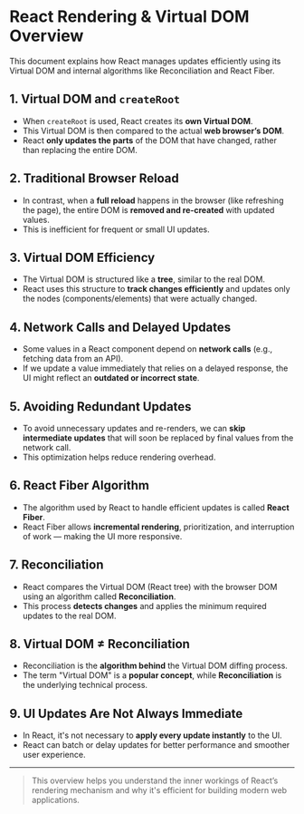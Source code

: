 # React Rendering & Virtual DOM Overview

This document explains how React manages updates efficiently using its Virtual DOM and internal algorithms like Reconciliation and React Fiber.

## 1. Virtual DOM and `createRoot`

- When `createRoot` is used, React creates its **own Virtual DOM**.
- This Virtual DOM is then compared to the actual **web browser’s DOM**.
- React **only updates the parts** of the DOM that have changed, rather than replacing the entire DOM.

## 2. Traditional Browser Reload

- In contrast, when a **full reload** happens in the browser (like refreshing the page), the entire DOM is **removed and re-created** with updated values.
- This is inefficient for frequent or small UI updates.

## 3. Virtual DOM Efficiency

- The Virtual DOM is structured like a **tree**, similar to the real DOM.
- React uses this structure to **track changes efficiently** and updates only the nodes (components/elements) that were actually changed.

## 4. Network Calls and Delayed Updates

- Some values in a React component depend on **network calls** (e.g., fetching data from an API).
- If we update a value immediately that relies on a delayed response, the UI might reflect an **outdated or incorrect state**.

## 5. Avoiding Redundant Updates

- To avoid unnecessary updates and re-renders, we can **skip intermediate updates** that will soon be replaced by final values from the network call.
- This optimization helps reduce rendering overhead.

## 6. React Fiber Algorithm

- The algorithm used by React to handle efficient updates is called **React Fiber**.
- React Fiber allows **incremental rendering**, prioritization, and interruption of work — making the UI more responsive.

## 7. Reconciliation

- React compares the Virtual DOM (React tree) with the browser DOM using an algorithm called **Reconciliation**.
- This process **detects changes** and applies the minimum required updates to the real DOM.

## 8. Virtual DOM ≠ Reconciliation

- Reconciliation is the **algorithm behind** the Virtual DOM diffing process.
- The term "Virtual DOM" is a **popular concept**, while **Reconciliation** is the underlying technical process.

## 9. UI Updates Are Not Always Immediate

- In React, it's not necessary to **apply every update instantly** to the UI.
- React can batch or delay updates for better performance and smoother user experience.

---

> This overview helps you understand the inner workings of React’s rendering mechanism and why it's efficient for building modern web applications.